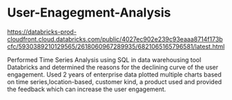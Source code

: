 # User-Enagegment-Analysis
https://databricks-prod-cloudfront.cloud.databricks.com/public/4027ec902e239c93eaaa8714f173bcfc/5930389210129565/2618060967289935/6821065165796581/latest.html

Performed Time Series Analysis using SQL in data warehousing tool Databricks and determined the reasons for the declining curve of the user engagement. Used 2 years of enterprise data plotted multiple charts based on time series,location-based, customer kind, a product used and provided the feedback which can increase the user engagement.
